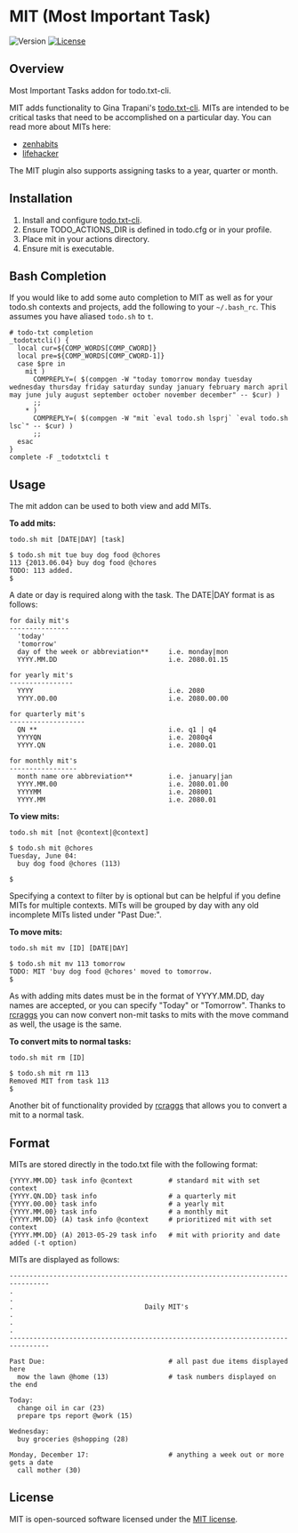 MIT (Most Important Task)
=========================

![Version](https://img.shields.io/badge/version-2.0-green.svg)
[![License](https://img.shields.io/badge/license-MIT-blue.svg)](http://opensource.org/licenses/MIT)

Overview
--------

Most Important Tasks addon for todo.txt-cli.

MIT adds functionality to Gina Trapani's [todo.txt-cli](https://github.com/ginatrapani/todo.txt-cli).  MITs are intended to be critical tasks that need to be accomplished on a particular day.  You can read more about MITs here:

* [zenhabits](http://zenhabits.net/purpose-your-day-most-important-task/)
* [lifehacker](http://lifehacker.com/software/top/geek-to-live--control-your-workday-187074.php)

The MIT plugin also supports assigning tasks to a year, quarter or month.

Installation
------------

1. Install and configure [todo.txt-cli](https://github.com/ginatrapani/todo.txt-cli).
2. Ensure TODO_ACTIONS_DIR is defined in todo.cfg or in your profile.
3. Place mit in your actions directory.
4. Ensure mit is executable.

Bash Completion
---------------

If you would like to add some auto completion to MIT as well as for your todo.sh contexts and projects, add the following to your `~/.bash_rc`.  This assumes you have aliased `todo.sh` to `t`.

    # todo-txt completion
    _todotxtcli() {
      local cur=${COMP_WORDS[COMP_CWORD]}
      local pre=${COMP_WORDS[COMP_CWORD-1]}
      case $pre in
        mit )
          COMPREPLY=( $(compgen -W "today tomorrow monday tuesday wednesday thursday friday saturday sunday january february march april may june july august september october november december" -- $cur) )
          ;;
        * )
          COMPREPLY=( $(compgen -W "mit `eval todo.sh lsprj` `eval todo.sh lsc`" -- $cur) )
          ;;
      esac
    }
    complete -F _todotxtcli t

Usage
-----

The mit addon can be used to both view and add MITs.

__To add mits:__

    todo.sh mit [DATE|DAY] [task]

    $ todo.sh mit tue buy dog food @chores
    113 {2013.06.04} buy dog food @chores
    TODO: 113 added.
    $

A date or day is required along with the task.  The DATE|DAY format is as follows:

    for daily mit's
    ---------------
      'today'
      'tomorrow'
      day of the week or abbreviation**     i.e. monday|mon
      YYYY.MM.DD                            i.e. 2080.01.15
    
    for yearly mit's
    ----------------
      YYYY                                  i.e. 2080
      YYYY.00.00                            i.e. 2080.00.00

    for quarterly mit's
    -------------------
      QN **                                 i.e. q1 | q4
      YYYYQN                                i.e. 2080q4
      YYYY.QN                               i.e. 2080.Q1

    for monthly mit's
    -----------------
      month name ore abbreviation**         i.e. january|jan
      YYYY.MM.00                            i.e. 2080.01.00
      YYYYMM                                i.e. 208001
      YYYY.MM                               i.e. 2080.01

__To view mits:__

    todo.sh mit [not @context|@context]

    $ todo.sh mit @chores
    Tuesday, June 04:
      buy dog food @chores (113)

    $

Specifying a context to filter by is optional but can be helpful if you define MITs for multiple contexts.  MITs will be grouped by day with any old incomplete MITs listed under "Past Due:".

__To move mits:__

    todo.sh mit mv [ID] [DATE|DAY]

    $ todo.sh mit mv 113 tomorrow
    TODO: MIT 'buy dog food @chores' moved to tomorrow.
    $

As with adding mits dates must be in the format of YYYY.MM.DD, day names are accepted, or you can specify "Today" or "Tomorrow".  Thanks to [rcraggs](https://github.com/rcraggs) you can now convert non-mit tasks to mits with the move command as well, the usage is the same.

__To convert mits to normal tasks:__

    todo.sh mit rm [ID]

    $ todo.sh mit rm 113
    Removed MIT from task 113
    $

  Another bit of functionality provided by [rcraggs](https://github.com/rcraggs) that allows you to convert a mit to a normal task.

Format
------

MITs are stored directly in the todo.txt file with the following format:

    {YYYY.MM.DD} task info @context         # standard mit with set context
    {YYYY.QN.DD} task info                  # a quarterly mit
    {YYYY.00.00} task info                  # a yearly mit
    {YYYY.MM.00} task info                  # a monthly mit
    {YYYY.MM.DD} (A) task info @context     # prioritized mit with set context
    {YYYY.MM.DD} (A) 2013-05-29 task info   # mit with priority and date added (-t option)


MITs are displayed as follows:

    --------------------------------------------------------------------------------
    .                                                                              .
    .                                 Daily MIT's                                  .
    .                                                                              .
    --------------------------------------------------------------------------------

    Past Due:                               # all past due items displayed here
      mow the lawn @home (13)               # task numbers displayed on the end

    Today:
      change oil in car (23)
      prepare tps report @work (15)

    Wednesday:
      buy groceries @shopping (28)

    Monday, December 17:                    # anything a week out or more gets a date
      call mother (30)

License
-------

MIT is open-sourced software licensed under the [MIT license](http://opensource.org/licenses/MIT).

